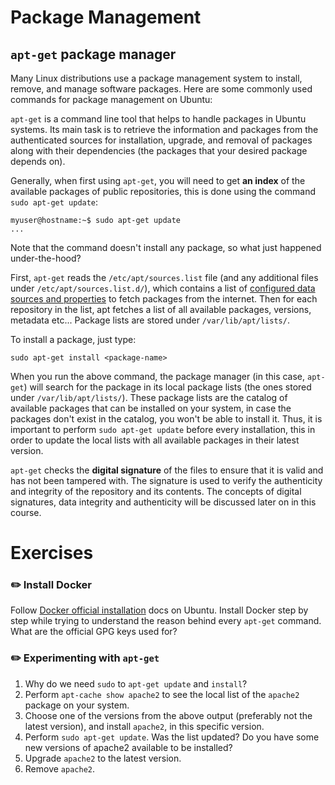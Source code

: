# Package Management

## `apt-get` package manager

Many Linux distributions use a package management system to install, remove, and manage software packages. Here are some commonly used commands for package management on Ubuntu:

`apt-get` is a command line tool that helps to handle packages in Ubuntu systems. Its main task is to retrieve the information and packages from the authenticated sources for installation, upgrade, and removal of packages along with their dependencies (the packages that your desired package depends on).

Generally, when first using `apt-get`, you will need to get **an index** of the available packages of public repositories, this is done using the command `sudo apt-get update`:

```console
myuser@hostname:~$ sudo apt-get update
...
```

Note that the command doesn't install any package, so what just happened under-the-hood?

First, `apt-get` reads the `/etc/apt/sources.list` file (and any additional files under `/etc/apt/sources.list.d/`), which contains a list of [configured data sources and properties](https://bash.cyberciti.biz/guide//etc/apt/sources.list_file) to fetch packages from the internet. Then for each repository in the list, apt fetches a list of all available packages, versions, metadata etc... Package lists are stored under `/var/lib/apt/lists/`.

To install a package, just type:

```console
sudo apt-get install <package-name>
```

When you run the above command, the package manager (in this case, `apt-get`) will search for the package in its local package lists (the ones stored under `/var/lib/apt/lists/`). These package lists are the catalog of available packages that can be installed on your system, in case the packages don't exist in the catalog, you won't be able to install it. Thus, it is important to perform `sudo apt-get update` before every installation, this in order to update the local lists with all available packages in their latest version.

`apt-get` checks the **digital signature** of the files to ensure that it is valid and has not been tampered with. The signature is used to verify the authenticity and integrity of the repository and its contents. The concepts of digital signatures, data integrity and authenticity will be discussed later on in this course.

# Exercises

### :pencil2: Install Docker 

Follow [Docker official installation](https://docs.docker.com/engine/install/ubuntu/) docs on Ubuntu. Install Docker step by step while trying to understand the reason behind every `apt-get` command. What are the official GPG keys used for?

### :pencil2: Experimenting with `apt-get`

1. Why do we need `sudo` to `apt-get update` and `install`?
2. Perform `apt-cache show apache2` to see the local list of the `apache2` package on your system.
3. Choose one of the versions from the above output (preferably not the latest version), and install `apache2`, in this specific version.
4. Perform `sudo apt-get update`. Was the list updated? Do you have some new versions of apache2 available to be installed?
5. Upgrade `apache2` to the latest version.
6. Remove `apache2`.

